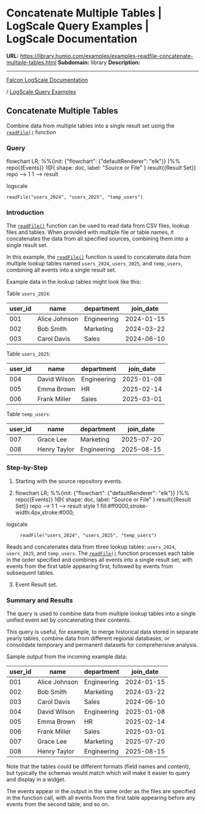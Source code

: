 # Concatenate Multiple Tables | LogScale Query Examples | LogScale Documentation

**URL:** https://library.humio.com/examples/examples-readfile-concatenate-multiple-tables.html
**Subdomain:** library
**Description:** 

---

[Falcon LogScale Documentation](https://library.humio.com)

/ [LogScale Query Examples](examples.html)

## Concatenate Multiple Tables

Combine data from multiple tables into a single result set using the [`readFile()`](https://library.humio.com/data-analysis/functions-readfile.html) function 

### Query

flowchart LR; %%{init: {"flowchart": {"defaultRenderer": "elk"}} }%% repo{{Events}} 1@{ shape: doc, label: "Source or File" } result{{Result Set}} repo --> 1 1 --> result

logscale
    
    
    readFile("users_2024", "users_2025", "temp_users")

### Introduction

The [`readFile()`](https://library.humio.com/data-analysis/functions-readfile.html) function can be used to read data from CSV files, lookup files and tables. When provided with multiple file or table names, it concatenates the data from all specified sources, combining them into a single result set. 

In this example, the [`readFile()`](https://library.humio.com/data-analysis/functions-readfile.html) function is used to concatenate data from multiple lookup tables named `users_2024`, `users_2025`, and `temp_users`, combining all events into a single result set. 

Example data in the lookup tables might look like this: 

Table `users_2024`: 

user_id| name| department| join_date  
---|---|---|---  
001| Alice Johnson| Engineering| 2024-01-15  
002| Bob Smith| Marketing| 2024-03-22  
003| Carol Davis| Sales| 2024-06-10  
  
Table `users_2025`: 

user_id| name| department| join_date  
---|---|---|---  
004| David Wilson| Engineering| 2025-01-08  
005| Emma Brown| HR| 2025-02-14  
006| Frank Miller| Sales| 2025-03-01  
  
Table `temp_users`: 

user_id| name| department| join_date  
---|---|---|---  
007| Grace Lee| Marketing| 2025-07-20  
008| Henry Taylor| Engineering| 2025-08-15  
  
### Step-by-Step

  1. Starting with the source repository events.

  2. flowchart LR; %%{init: {"flowchart": {"defaultRenderer": "elk"}} }%% repo{{Events}} 1@{ shape: doc, label: "Source or File" } result{{Result Set}} repo --> 1 1 --> result style 1 fill:#ff0000,stroke-width:4px,stroke:#000;

logscale
         
         readFile("users_2024", "users_2025", "temp_users")

Reads and concatenates data from three lookup tables: `users_2024`, `users_2025`, and `temp_users`. The [`readFile()`](https://library.humio.com/data-analysis/functions-readfile.html) function processes each table in the order specified and combines all events into a single result set, with events from the first table appearing first, followed by events from subsequent tables. 

  3. Event Result set.




### Summary and Results

The query is used to combine data from multiple lookup tables into a single unified event set by concatenating their contents. 

This query is useful, for example, to merge historical data stored in separate yearly tables, combine data from different regional databases, or consolidate temporary and permanent datasets for comprehensive analysis. 

Sample output from the incoming example data: 

user_id| name| department| join_date  
---|---|---|---  
001| Alice Johnson| Engineering| 2024-01-15  
002| Bob Smith| Marketing| 2024-03-22  
003| Carol Davis| Sales| 2024-06-10  
004| David Wilson| Engineering| 2025-01-08  
005| Emma Brown| HR| 2025-02-14  
006| Frank Miller| Sales| 2025-03-01  
007| Grace Lee| Marketing| 2025-07-20  
008| Henry Taylor| Engineering| 2025-08-15  
  
Note that the tables could be different formats (field names and content), but typically the schemas would match which will make it easier to query and display in a widget. 

The events appear in the output in the same order as the files are specified in the function call, with all events from the first table appearing before any events from the second table, and so on.
